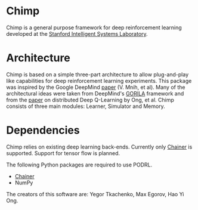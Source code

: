# Chimp

Chimp is a general purpose framework for deep reinforcement learning developed at the [Stanford Intelligent Systems Laboratory](http://sisl.stanford.edu/).

# Architecture 
Chimp is based on a simple three-part architecture to allow plug-and-play like capabilities for deep reinforcement
learning experiments. 
This package was inspired by the Google DeepMind [paper](http://www.nature.com/nature/journal/v518/n7540/full/nature14236.html) (V. Mnih, et al). 
Many of the architectural ideas were taken from DeepMind's
[GORILA](http://www.humphreysheil.com/blog/gorila-google-reinforcement-learning-architecture) framework and from the
[paper](http://arxiv.org/pdf/1508.04186.pdf) on distributed Deep Q-Learning by Ong, et al. 
Chimp consists of three main modules: Learner, Simulator and Memory. 

# Dependencies

Chimp relies on existing deep learning back-ends. Currently only [Chainer](http://chainer.org/) is supported. Support
for tensor flow is planned.

The following Python packages are required to use PODRL.
* [Chainer](https://github.com/pfnet/chainer)
* NumPy

The creators of this software are: Yegor Tkachenko, Max Egorov, Hao Yi Ong.

